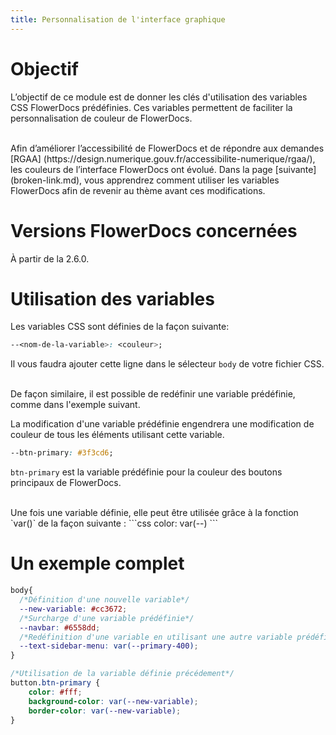 ```yaml
---
title: Personnalisation de l'interface graphique
---
```


# Objectif

L’objectif de ce module est de donner les clés d'utilisation des variables CSS FlowerDocs prédéfinies. Ces variables permettent de faciliter la personnalisation de couleur de FlowerDocs. 

<br/>
Afin d’améliorer l’accessibilité de FlowerDocs et de répondre aux demandes [RGAA] (https://design.numerique.gouv.fr/accessibilite-numerique/rgaa/), les couleurs de l’interface FlowerDocs ont évolué. Dans la page [suivante](broken-link.md), vous apprendrez comment utiliser les variables FlowerDocs afin de revenir au thème avant ces modifications.

# Versions FlowerDocs concernées

À partir de la 2.6.0.

# Utilisation des variables

Les variables CSS sont définies de la façon suivante: 
```css
--<nom-de-la-variable>: <couleur>;
```
Il vous faudra ajouter cette ligne dans le sélecteur `body` de votre fichier CSS.

<br/>
De façon similaire, il est possible de redéfinir une variable prédéfinie, comme dans l'exemple suivant.  

La modification d'une variable prédéfinie engendrera une modification de couleur de tous les éléments utilisant cette variable.
```css
--btn-primary: #3f3cd6;
```
`btn-primary` est la variable prédéfinie pour la couleur des boutons principaux de FlowerDocs.

<br/>
Une fois une variable définie, elle peut être utilisée grâce à la fonction `var()` de la façon suivante : 
```css
color: var(--<nom-de-la-variable>)
```

# Un exemple complet
```css
body{
  /*Définition d'une nouvelle variable*/
  --new-variable: #cc3672;
  /*Surcharge d'une variable prédéfinie*/
  --navbar: #6558dd;
  /*Redéfinition d'une variable en utilisant une autre variable prédéfinie*/ 
  --text-sidebar-menu: var(--primary-400);
}

/*Utilisation de la variable définie précédement*/
button.btn-primary {
    color: #fff;
    background-color: var(--new-variable);
    border-color: var(--new-variable);
}
```